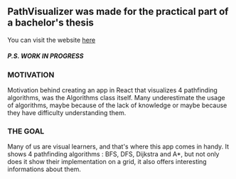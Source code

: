 ## PathVisualizer was made for the practical part of a bachelor's thesis
You can visit the website [here](https://path-visualizer.vercel.app)
##### P.S. WORK IN PROGRESS
### MOTIVATION
Motivation behind creating an app in React that visualizes 4 pathfinding algorithms, was the Algorithms class itself.
Many underestimate the usage of algorithms, maybe because of the lack of knowledge or maybe because they have difficulty understanding them.
### THE GOAL
Many of us are visual learners, and that's where this app comes in handy. It shows 4 pathfinding algorithms : BFS, DFS, Dijkstra and A*, but not only does it show their implementation on a grid, it also offers interesting informations about them.
